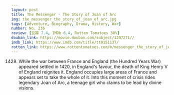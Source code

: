 ```yaml
---
layout: post 
title: The Messenger - The Story of Joan of Arc
img: the_messenger_the_story_of_joan_of_arc.jpg
tags: [Adventure, Biography, Drama, History, War]
number: No. 236
review: [豆瓣 7.4, IMDb 6.4, Rotten Tomatoes 30%]
douban_link: https://movie.douban.com/subject/1297271//
imdb_link: https://www.imdb.com/title/tt0151137/
rotten_link: https://www.rottentomatoes.com/m/messenger_the_story_of_joan_of_arc
---
```


1429. While the war between France and England (the Hundred Years War) appeared settled in 1420, in England's favour, the death of King Henry V of England reignites it. England occupies large areas of France and appears set to take the whole of it. Into this moment of crisis rides legendary Joan of Arc, a teenage girl who claims to be lead by divine visions.